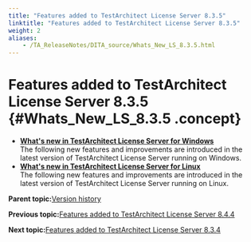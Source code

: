 ```yaml
--- 
title: "Features added to TestArchitect License Server 8.3.5"
linktitle: "Features added to TestArchitect License Server 8.3.5"
weight: 2
aliases: 
    - /TA_ReleaseNotes/DITA_source/Whats_New_LS_8.3.5.html
---
```

# Features added to TestArchitect License Server 8.3.5 {#Whats_New_LS_8.3.5 .concept}

-   **[What's new in TestArchitect License Server for Windows](../../TA_ReleaseNotes/DITA_source/Whats_New_LS_Windows_8.3.5.html)**  
The following new features and improvements are introduced in the latest version of TestArchitect License Server running on Windows.
-   **[What's new in TestArchitect License Server for Linux](../../TA_ReleaseNotes/DITA_source/Whats_New_LS_Linux_8.3.5.html)**  
The following new features and improvements are introduced in the latest version of TestArchitect License Server running on Linux.

**Parent topic:**[Version history](../../TA_ReleaseNotes/DITA_source/Version_History_LS.html)

**Previous topic:**[Features added to TestArchitect License Server 8.4.4](../../TA_ReleaseNotes/DITA_source/Whats_New_LS_8.4.4.html)

**Next topic:**[Features added to TestArchitect License Server 8.3.4](../../TA_ReleaseNotes/DITA_source/Whats_New_LS_8.3.4.html)

